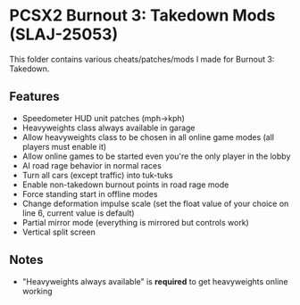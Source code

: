 # PCSX2 Burnout 3: Takedown Mods (SLAJ-25053)

This folder contains various cheats/patches/mods I made for Burnout 3: Takedown.

## Features
- Speedometer HUD unit patches (mph->kph)
- Heavyweights class always available in garage
- Allow heavyweights class to be chosen in all online game modes (all players must enable it)
- Allow online games to be started even you're the only player in the lobby
- AI road rage behavior in normal races
- Turn all cars (except traffic) into tuk-tuks
- Enable non-takedown burnout points in road rage mode
- Force standing start in offline modes
- Change deformation impulse scale (set the float value of your choice on line 6, current value is default)
- Partial mirror mode (everything is mirrored but controls work)
- Vertical split screen

## Notes
- "Heavyweights always available" is **required** to get heavyweights online working
